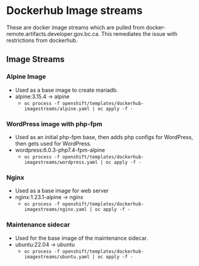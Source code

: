 # Dockerhub Image streams

These are docker image streams which are pulled from docker-remote.artifacts.developer.gov.bc.ca.
This remediates the issue with restrictions from dockerhub.

## Image Streams

### Alpine Image
* Used as a base image to create mariadb.
* alpine:3.15.4 -> alpine
  * `oc process -f openshift/templates/dockerhub-imagestreams/alpine.yaml | oc apply -f -`

### WordPress image with php-fpm
* Used as an initial php-fpm base, then adds php configs for WordPress, then gets used for WordPress.
* wordpress:6.0.3-php7.4-fpm-alpine
  * `oc process -f openshift/templates/dockerhub-imagestreams/wordpress.yaml | oc apply -f -`

### Nginx
* Used as a base image for web server
* nginx:1.23.1-alpine -> nginx
  * `oc process -f openshift/templates/dockerhub-imagestreams/nginx.yaml | oc apply -f -`

### Maintenance sidecar
* Used for the base image of the maintenance sidecar.
* ubuntu:22.04 -> ubuntu
  * `oc process -f openshift/templates/dockerhub-imagestreams/ubuntu.yaml | oc apply -f -`
